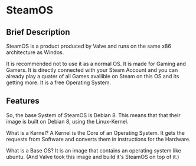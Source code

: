 # SteamOS
## Brief Description

SteamOS is a product produced by Valve and runs on the same x86 architecture as Windos.

It is recommended not to use it as a normal OS. It is made for Gaming and Gamers. It is directly connected with your Steam Account and you can already play a quater of all Games availible on Steam on this OS and its getting more.
It is a free Operating System.


## Features

So, the base System of SteamOS is Debian 8. This means that that their image is built on Debian 8, using the Linux-Kernel.

What is a Kernel?
  A Kernel is the Core of an Operating System. It gets the requests from Software and converts them in instructions for the Hardware.

What is a Base OS?
  It is an image that contains an operating system like ubuntu.
  (And Valve took this image and build it's SteamOS on top of it.)

